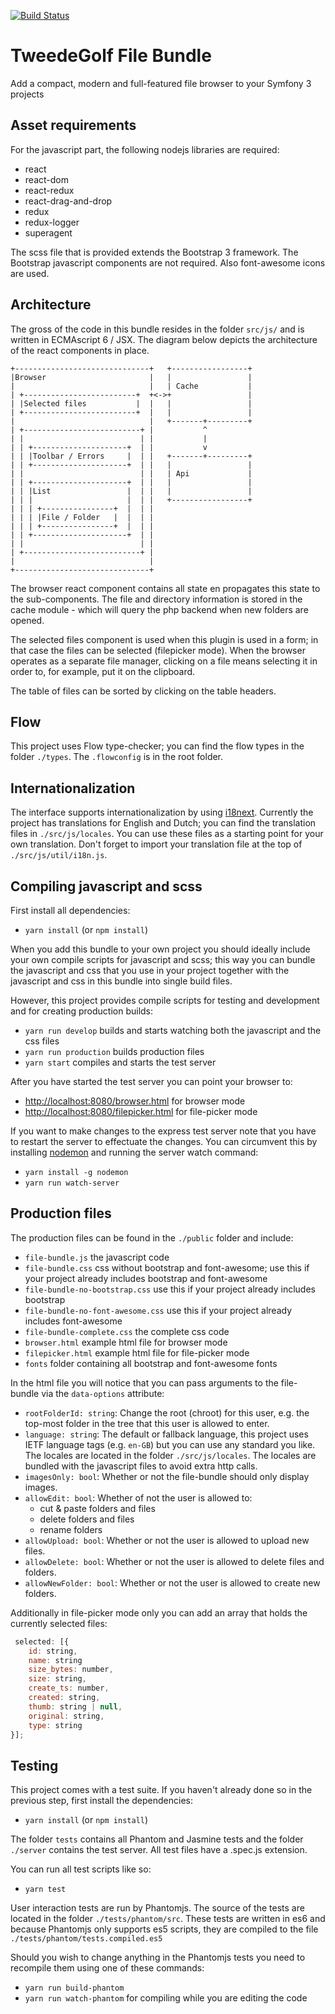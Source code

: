 [![Build Status](https://travis-ci.org/tweedegolf/file-bundle.svg?branch=redux)](https://travis-ci.org/tweedegolf/file-bundle)

# TweedeGolf File Bundle

Add a compact, modern and full-featured file browser to your Symfony 3 projects

## Asset requirements

For the javascript part, the following nodejs libraries are required:

- react
- react-dom
- react-redux
- react-drag-and-drop
- redux
- redux-logger
- superagent

The scss file that is provided extends the Bootstrap 3 framework. The Bootstrap javascript components are not required. Also font-awesome icons are used.


## Architecture

The gross of the code in this bundle resides in the folder `src/js/` and is written
in ECMAscript 6 / JSX. The diagram below depicts the architecture of the react components in place.

    +------------------------------+   +-----------------+
    |Browser                       |   |                 |
    |                              |   | Cache           |
    | +-------------------------+  +<->+                 |
    | |Selected files           |  |   |                 |
    | +-------------------------+  |   |                 |
    |                              |   +-------+---------+
    | +--------------------------+ |           ^
    | |                          | |           |
    | | +---------------------+  | |           v
    | | |Toolbar / Errors     |  | |   +-------+---------+
    | | +---------------------+  | |   |                 |
    | |                          | |   | Api             |
    | | +---------------------+  | |   |                 |
    | | |List                 |  | |   |                 |
    | | |                     |  | |   +-----------------+
    | | | +----------------+  |  | |
    | | | |File / Folder   |  |  | |
    | | | +----------------+  |  | |
    | | +---------------------+  | |
    | |                          | |
    | +--------------------------+ |
    |                              |
    +------------------------------+

The browser react component contains all state en propagates this state to the sub-components. The file and directory information is stored in the cache module - which will query the php backend when new folders are opened.

The selected files component is used when this plugin is used in a form; in that case the files can be selected (filepicker mode). When the browser operates as a separate file manager, clicking on a file means selecting it in order to, for example, put it on the clipboard.

The table of files can be sorted by clicking on the table headers.


## Flow

This project uses Flow type-checker; you can find the flow types in the folder `./types`. The `.flowconfig` is in the root folder.


## Internationalization

The interface supports internationalization by using [i18next](https://www.i18next.com/). Currently the project has translations for English and Dutch; you can find the translation files in `./src/js/locales`. You can use these files as a starting point for your own translation. Don't forget to import your translation file at the top of `./src/js/util/i18n.js`.


## Compiling javascript and scss

First install all dependencies:

 - `yarn install` (or `npm install`)

When you add this bundle to your own project you should ideally include your own compile scripts for javascript and scss; this way you can bundle the javascript and css that you use in your project together with the javascript and css in this bundle into single build files.

However, this project provides compile scripts for testing and development and for creating production builds:

 - `yarn run develop` builds and starts watching both the javascript and the css files
 - `yarn run production` builds production files
 - `yarn start` compiles and starts the test server

After you have started the test server you can point your browser to:

 - [http://localhost:8080/browser.html](http://localhost:8080/browser.html) for browser mode
 - [http://localhost:8080/filepicker.html](http://localhost:8080/filepicker.html) for file-picker mode

If you want to make changes to the express test server note that you have to restart the server to effectuate the changes. You can circumvent this by installing [nodemon](https://nodemon.io) and running the server watch command:

 - `yarn install -g nodemon`
 - `yarn run watch-server`

## Production files

The production files can be found in the `./public` folder and include:

- `file-bundle.js` the javascript code
- `file-bundle.css` css without bootstrap and font-awesome; use this if your project already includes bootstrap and font-awesome
- `file-bundle-no-bootstrap.css` use this if your project already includes bootstrap
- `file-bundle-no-font-awesome.css` use this if your project already includes font-awesome
- `file-bundle-complete.css` the complete css code
- `browser.html` example html file for browser mode
- `filepicker.html` example html file for file-picker mode
- `fonts` folder containing all bootstrap and font-awesome fonts

In the html file you will notice that you can pass arguments to the file-bundle via the `data-options` attribute:

- `rootFolderId: string`: Change the root (chroot) for this user, e.g. the top-most folder in the tree that this user is allowed to enter.
- `language: string`: The default or fallback language, this project uses IETF language tags (e.g. `en-GB`) but you can use any standard you like. The locales are located in the folder `./src/js/locales`. The locales are bundled with the javascript files to avoid extra http calls.
- `imagesOnly: bool`: Whether or not the file-bundle should only display images.
- `allowEdit: bool`: Whether of not the user is allowed to:
    - cut & paste folders and files
    - delete folders and files
    - rename folders
- `allowUpload: bool`: Whether or not the user is allowed to upload new files.
- `allowDelete: bool`: Whether or not the user is allowed to delete files and folders.
- `allowNewFolder: bool`: Whether or not the user is allowed to create new folders.

Additionally in file-picker mode only you can add an array that holds the currently selected files:
```javascript
 selected: [{
    id: string,
    name: string
    size_bytes: number,
    size: string,
    create_ts: number,
    created: string,
    thumb: string | null,
    original: string,
    type: string
}];
```


## Testing

This project comes with a test suite. If you haven't already done so in the previous step, first install the dependencies:

 - `yarn install` (or `npm install`)

The folder `tests` contains all Phantom and Jasmine tests and the folder `./server` contains the test server. All test files have a .spec.js extension.

You can run all test scripts like so:

 - `yarn test`


User interaction tests are run by Phantomjs. The source of the tests are located in the folder `./tests/phantom/src`. These tests are written in es6 and because Phantomjs only supports es5 scripts, they are compiled to the file `./tests/phantom/tests.compiled.es5`

Should you wish to change anything in the Phantomjs tests you need to recompile them using one of these commands:

 - `yarn run build-phantom`
 - `yarn run watch-phantom` for compiling while you are editing the code
